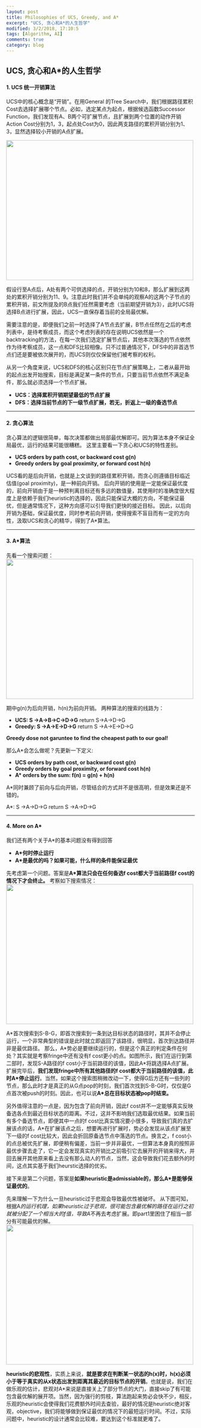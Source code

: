 ```yaml
---
layout: post
title: Philosophies of UCS, Greedy, and A*
excerpt: "UCS, 贪心和A*的人生哲学"
modified: 3/2/2018, 17:10:5
tags: [Algorithm, AI]
comments: true
category: blog
---
```




## UCS, 贪心和A*的人生哲学
#### 1. UCS 统一开销算法
UCS中的核心概念是“开销”。在用General 的Tree Search中，我们根据路径累积Cost去选择扩展哪个节点。必如，选定某点为起点，根据候选函数Successor Function，我们发现有A、B两个可扩展节点，且扩展到两个位置的动作开销Action Cost分别为1，3，起点处Cost为0，因此两支路径的累积开销分别为1、3，显然选择较小开销的A点扩展。

<!---
![alt](https://MidSummerseveee.github.io/images/UCS.png)
-->
<img src="https://MidSummerseveee.github.io/images/UCS.png" width="500" height="374" />

假设行至A点后，A处有两个可供选择的点，开销分别为10和8，那么扩展到这两处的累积开销分别为11、9。注意此时我们并不会单纯的观察A的这两个子节点的累积开销，前文所提及的B点我们任然需要考虑（当前期望开销为3），此时UCS将选择B点进行扩展，因此，UCS一直保存着当前的全局最优解。

需要注意的是，即便我们之前一时选择了A节点去扩展，B节点任然在之后的考虑列表中，是待考察成员，而这个考虑列表的存在说明UCS依然是一个backtracking的方法，在每一次我们选定扩展节点后，其他本次落选的节点依然作为待考察成员，这一点和DFS比较相像。只不过普通情况下，DFS中的非首选节点们还是要被依次展开的，而UCS则仅仅保留他们被考察的权利。

从另一个角度来说，UCS和DFS的核心区别只在节点扩展策略上，二者从最开始的起点出发开始搜索，目标是满足某一条件的节点，只要当前节点依然不满足条件，那么就必须选择一个节点扩展。

- **UCS：选择累积开销期望最低的节点扩展**
- **DFS：选择当前节点的下一级节点扩展，若无，折返上一级的备选节点**

----------
#### 2. 贪心算法
贪心算法的逻辑很简单，每次决策都做出局部最优解即可。因为算法本身不保证全局最优，运行的结果可能很糟糕。
这里主要看一下贪心和UCS的特性差别。
 - **UCS orders by path cost, or backward cost g(n)**
 - **Greedy orders by goal proximity, or forward cost h(n)**

UCS看的是后向开销，也就是上文谈到的路径累积开销，而贪心则遵循目标临近估值(goal proximity)，是一种前向开销。
后向开销的使用是一定能保证最优度的，前向开销由于是一种预判离目标还有多远的数值量，其使用时的准确度很大程度上是依赖于我们heuristic的选择的，因此只能保证大概的方向，不能保证最优，但是通常情况下，这种方向感可以引导我们更快的接近目标。
因此，以后向开销为基础，保证最优度，同时参考前向开销，使得搜索不盲目而有一定的方向性，汲取UCS和贪心的精华，得到了A*算法。


----------
#### 3. A*算法
先看一个搜索问题：
<img src="https://MidSummerseveee.github.io/images/UCS-1.png" width="500" height="374" />

期中g(n)为后向开销，h(n)为前向开销。
两种算法的搜索的线路为：
 - **UCS:  S →A→B→C→D→G** return S→A→D→G
 - **Greedy:  S →A→E→D→G** return S →A→E→D→G
 
**Greedy dose not garuntee to find the cheapest path to our goal!** 

那么A*会怎么做呢？先更新一下定义:
 - **UCS orders by path cost, or backward cost g(n)**
 - **Greedy orders by goal proximity, or forward cost h(n)**
 - **A\* orders by the sum: f(n) = g(n) + h(n)**
 
A*同时兼顾了前向与后向开销，尽管结合的方式并不是很高明，但是效果还是不错的。

A\*:  S →A→D→G return S →A→D→G

----------
#### 4. More on A*
我们还有两个关于A*的基本问题没有得到回答
 - **A*何时停止运行**
 - **A*是最优的吗？如果可能，什么样的条件能保证最优**
 
 先考虑第一个问题。答案是**A*算法只会在任何备选f cost都大于当前路径f cost的情况下才会终止。**
 考察如下搜索情况：
 <img src="https://MidSummerseveee.github.io/images/UCS-2.png" width="500" height="374" />

A\*首次搜索到S-B-G，即首次搜索到一条到达目标状态的路径时，其并不会停止运行，一个非常典型的错误是此时就立即返回了该路径，很明显，首次到达路径并非是最优路径。
 那么，A\*势必是要继续运行的，但是这个真正的判定条件在何处？其实就是考察fringe中还有没有f cost更小的点。如图所示，我们在运行到第二部时，发现S-A路径的f cost小于当前路径的该值，因此A\*将跳选择A点扩展。扩展完毕后，**我们发现fringe中所有其他路径的f cost都大于当前路径的该值，此时A\*停止运行**。当然，如果这个搜索图稍微改动一下，使得G后方还有一些列的节点，那么此时才是真正的从G点pop的时刻，我们首次找到S-B-G时，仅仅是G点首次被push的时刻。因此，也可以说**A*总在目标状态被pop时结束。**

另外值得注意的一点是，因为包含了前向开销，因此f cost并不一定能够真实反映备选各点到最近目标状态的距离。不过，这并不影响我们选取最优结果。如果当前有多个备选节点，即便其中一点的f cost比真实情况要小很多，导致我们真的去扩展该点的话，A*在扩展该点之后，想要再进行扩展时，势必会发现从该点扩展至下一级的f cost比较大，因此会折回原备选节点中落选的节点。换言之，f cost小的点总被优先扩展，即便稍有偏差，当前一步并非最优，一但算法本身真的按照非最优步骤去走了，它一定会发现真实的开销比之前吸引它去展开的开销来得大，并回去展开其他原来看上去没有那么动人的节点，当然，这会导致我们花去额外的时间，这点其实基于我们heurstic选择的优劣。

接下来是第二个问题，答案是**如果heuristic是admissiable的，那么A*是能够保证最优的**。

先来理解一下为什么一旦heuristic过于悲观会导致最优性被破坏。
从下图可知，根据A*的运行机理，如果heuristic过于悲观，很可能包含最优解的路径在运行之初就被分配了一个相当大的f值，导致A*不再去考虑扩展。即part1里困住了相当一部分有可能最优的解。
 <img src="https://MidSummerseveee.github.io/images/UCS-3.png" width="500" height="374" />
 
**heuristic的悲观性**，实质上来说，**就是要求在判断某一状态的h(x)时，h(x)必须小于等于真实的从x状态出发到距离其最近的目标节点的开销**。也就是说，我们在做乐观的估计，悲观对A*来说是直接关上了部分节点的大门，直接skip了有可能包含最优解的展开项。当然，因为强行的剪枝，算法跑起来势必会快不少，相反，乐观的heuristic会使得我们花费额外时间去查验，最好的情况是heuristic绝对客观，objective，我们将能够做到保证最优的情况下的最短运行时间。不过，实际问题中，heuristic的设计通常会比较难，要达到这个标准就更难了。
